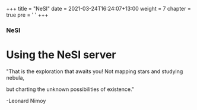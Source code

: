+++
title = "NeSI"
date = 2021-03-24T16:24:07+13:00
weight = 7
chapter = true
pre = '<i class="fab fa-mixcloud"></i> '
+++

### NeSI

# Using the NeSI server

"That is the exploration that awaits you! Not mapping stars and studying nebula, 

but charting the unknown possibilities of existence." 

   -Leonard Nimoy
